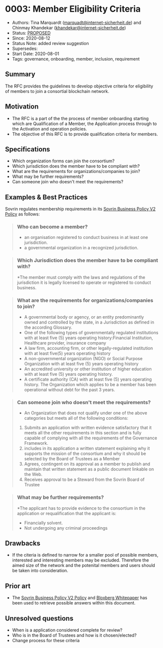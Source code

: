 # 0003: Member Eligibility Criteria
- Authors: Tina Marquardt (marquadt@internet-sicherheit.de) and Chinmay Khandekar (khandekar@internet-sicherheit.de) 
- Status: [PROPOSED](/README.md#proposed)
- Since: 2020-08-12 
- Status Note: added review suggestion
- Supersedes:
- Start Date: 2020-08-01
- Tags: governance, onboarding, member, inclusion, requirement

## Summary

The RFC provides the guidelines to develop objective criteria for eligibility of members to join a consortial blockchain network.

## Motivation

* The RFC is a part of the the process of member onboarding starting which are Qualification of a Member, the  Application process through to the Activation and operation policies.
* The objective of this RFC is to provide qualification criteria for members.

## Specifications

* Which organization forms can join the consortium?
* Which jurisdiction does the member have to be compliant with?
* What are the requirements for organizations/companies to join?
* What may be further requirements?
* Can someone join who doesn't meet the requirements?

## Examples & Best Practices

Sovrin regulates membership requirements in its [Sovrin Business Policy V2 Policy](https://sovrin.org/wp-content/uploads/Sovrin-Steward-Business-Policies-V2.pdf) as follows:

> ### Who can become a member?
> * an organisation registered to conduct business in at least one jurisdiction.
> * a governmental organization in a recognized jurisdiction.

> ### Which Jurisdiction does the member have to be compliant with?
> *The member must comply with the laws and regulations of the jurisdiction it is legally licensed to operate or registered to conduct business.

> ### What are the requirements for organizations/companies to join?
> * A governmental body or agency, or an entity predominantly owned and controlled by the state, in a Jurisdiction as defined in the according Glossary.
> * One of the following types of governmentally regulated institutions with at least five (5) years operating history:Financial Institution, Healthcare provider, insurance company
> * A law firm, accounting firm, or other legally-regulated institution with at least five(5) years operating history
> * A non-governmental organization (NGO) or Social Purpose Organization with at least five (5) years operating history
> * An accredited university or other institution of higher education with at least five (5) years operating history.
> * A certificate authority (CA) with at least five (5) years operating history.
The Organization which applies to be a member has been operational without debt for the past 3 years.
    
> ### Can someone join who doesn't meet the requirements?
> * An Organization that does not qualify under one of the above categories but meets all of the following conditions:
> 1) Submits an application with written evidence satisfactory that it meets all the other requirements in this section and is fully capable of complying with all the requirements of the Governance Framework.
> 2) includes in its application a written statement explaining why it supports the mission of the consortium and why it should be selected by the Board of Trustees as a Member
> 3) Agrees, contingent on its approval as a member to publish and maintain that written statement as a public document linkable on the Web.
> 4) Receives approval to be a Steward from the Sovrin Board of Trustee

> ### What may be further requirements?
> *The applicant has to provide evidence to the consortium in the application or requalification that the applicant is:
> * Financially solvent.
> * Not undergoing any criminal proceedings


## Drawbacks 

* If the citeria is defined to narrow for a smaller pool of possible members, interested and interesting members may be excluded. Therefore the aimed size of the network and the potenital members and users should be taken into consideration.

## Prior art

* The [Sovrin Business Policy V2 Policy](https://sovrin.org/wp-content/uploads/Sovrin-Steward-Business-Policies-V2.pdf) and [Bloxberg Whitepaper](https://bloxberg.org/wp-content/uploads/2020/02/bloxberg_whitepaper_1.1.pdf)  has been used to retrieve possible answers within this document. 

## Unresolved questions

* When is a application considered complete for review?
* Who is in the Board of Trustees and how is it chosen/elected?
* Change process for these criteria
